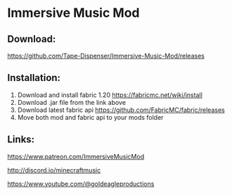 # Immersive Music Mod

## Download: 
https://github.com/Tape-Dispenser/Immersive-Music-Mod/releases

## Installation:
  1. Download and install fabric 1.20 https://fabricmc.net/wiki/install
  2. Download .jar file from the link above
  3. Download latest fabric api https://github.com/FabricMC/fabric/releases
  4. Move both mod and fabric api to your mods folder

## Links:
https://www.patreon.com/ImmersiveMusicMod

http://discord.io/minecraftmusic

https://www.youtube.com/@goldeagleproductions
